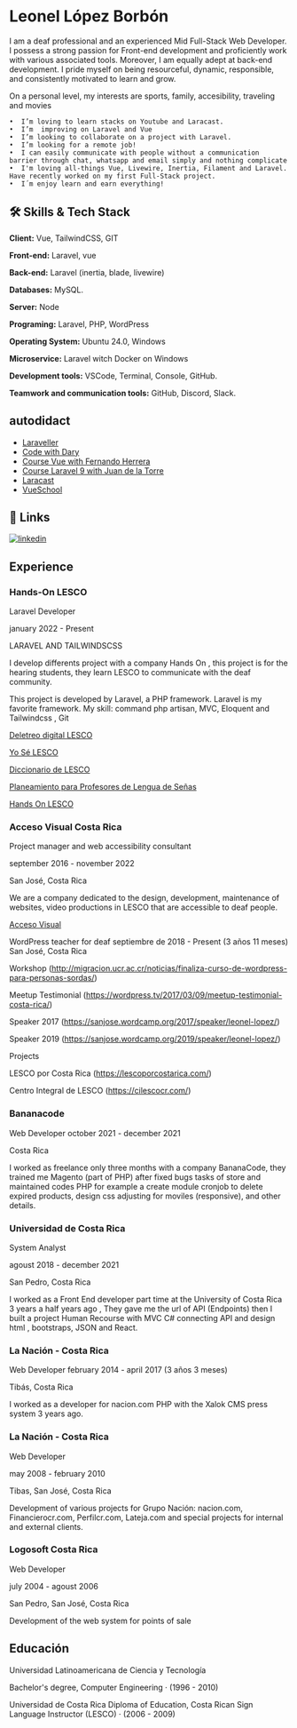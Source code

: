 
# Leonel López Borbón

I am a deaf professional and an experienced Mid Full-Stack Web Developer. I possess a strong passion for Front-end development and proficiently work with various associated tools. Moreover, I am equally adept at back-end development. I pride myself on being resourceful, dynamic, responsible, and consistently motivated to learn and grow.

On a personal level, my interests are sports, family, accesibility,  traveling and movies

    •  I’m loving to learn stacks on Youtube and Laracast.
    •  I’m  improving on Laravel and Vue
    •  I’m looking to collaborate on a project with Laravel.
    •  I’m looking for a remote job!
    •  I can easily communicate with people without a communication barrier through chat, whatsapp and email simply and nothing complicate
    •  I'm loving all-things Vue, Livewire, Inertia, Filament and Laravel. Have recently worked on my first Full-Stack project.
    •  I´m enjoy learn and earn everything!


## 🛠 Skills & Tech Stack

**Client:**   Vue, TailwindCSS, GIT

**Front-end:** Laravel, vue

**Back-end:** Laravel (inertia, blade, livewire)

**Databases:**  MySQL.

**Server:** Node

**Programing:** Laravel, PHP, WordPress

**Operating System:** Ubuntu 24.0, Windows

**Microservice:** Laravel witch Docker on Windows

**Development tools:** VSCode, Terminal, Console, GitHub.

**Teamwork and communication tools:**  GitHub, Discord, Slack.


## autodidact


- [Laraveller](https://www.youtube.com/c/Laraveller/)
- [Code with Dary](https://www.youtube.com/c/CodeWithDary/)
- [Course Vue with Fernando Herrera](https://www.udemy.com/course/vuejs-fh/)
- [Course Laravel 9 with Juan de la Torre](https://www.udemy.com/course/curso-laravel-crea-aplicaciones-y-sitios-web-con-php-y-mvc/)
- [Laracast](https://laracasts.com/)
- [VueSchool](https://vueschool.io/)


## 🔗 Links
[![linkedin](https://img.shields.io/badge/linkedin-0A66C2?style=for-the-badge&logo=linkedin&logoColor=white)](https://www.linkedin.com/in/lelobo/)


## Experience

### Hands-On LESCO

Laravel Developer

january 2022 - Present 

LARAVEL AND TAILWINDSCSS

I develop differents project with a company Hands On , this project is for the
hearing students, they learn LESCO to communicate with the deaf community.

This project is developed by Laravel, a PHP framework. Laravel is my favorite
framework.
My skill: command php artisan, MVC, Eloquent and Tailwindcss , Git


[Deletreo digital LESCO](https://deletreo.handsonlesco.com/)

[Yo Sé LESCO](https://yoselesco.handsonlesco.com/)

[Diccionario de LESCO](https://diccionario.handsonlesco.com/)

[Planeamiento para Profesores de Lengua de Señas](https://planeamiento.handsonlesco.com/)

[Hands On LESCO](https://handsonlesco.com/)

### Acceso Visual Costa Rica

Project manager and web accessibility consultant

september 2016 - november 2022

San José, Costa Rica

We are a company dedicated to the design, development, maintenance of
websites, video productions in LESCO that are accessible to deaf people.

[Acceso Visual](https://accesovisualcr.com/)

WordPress teacher for deaf
septiembre de 2018 - Present (3 años 11 meses)
San José, Costa Rica

Workshop (http://migracion.ucr.ac.cr/noticias/finaliza-curso-de-wordpress-para-personas-sordas/)

Meetup Testimonial  (https://wordpress.tv/2017/03/09/meetup-testimonial-costa-rica/)

Speaker 2017 (https://sanjose.wordcamp.org/2017/speaker/leonel-lopez/)

Speaker 2019 (https://sanjose.wordcamp.org/2019/speaker/leonel-lopez/)

Projects 

LESCO por Costa Rica (https://lescoporcostarica.com/)

Centro Integral de LESCO (https://cilescocr.com/)


### Bananacode

Web Developer
october 2021 - december 2021

Costa Rica

I worked as freelance only three months with a company BananaCode,
they trained me Magento (part of PHP) after fixed bugs tasks of store and
maintained codes PHP for example a create module cronjob to delete expired
products, design css adjusting for moviles (responsive), and other details.

### Universidad de Costa Rica

System Analyst

agoust 2018 - december 2021 

San Pedro, Costa Rica


I worked as a Front End developer part time at the University of Costa Rica 3
years a half years ago ,
They gave me the url of API (Endpoints) then I built a project Human
Recourse with MVC C# connecting API and design html , bootstraps, JSON
and React.


### La Nación - Costa Rica
Web Developer
february 2014 - april 2017 (3 años 3 meses)

Tibás, Costa Rica

I worked as a developer for nacion.com PHP with the Xalok CMS press system
3 years ago.


### La Nación - Costa Rica
Web Developer

may 2008 - february 2010 

Tibas, San José, Costa Rica

Development of various projects for Grupo Nación: nacion.com,
Financierocr.com, Perfilcr.com, Lateja.com and special projects for internal
and external clients.

### Logosoft Costa Rica

Web Developer

july 2004 - agoust 2006 

San Pedro, San José, Costa Rica

Development of the web system for points of sale


##  Educación

Universidad Latinoamericana de Ciencia y Tecnología

Bachelor's degree, Computer Engineering · (1996 - 2010)

Universidad de Costa Rica
Diploma of Education, Costa Rican Sign Language Instructor
(LESCO) · (2006 - 2009)
